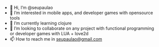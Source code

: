 - 👋 Hi, I’m @seupaulao
- 👀 I’m interested in mobile apps, and developer games with opensource tools
- 🌱 I’m currently learning clojure
- 💞️ I’m looking to collaborate on any project with functional programming or developer games with LUA + love2d
- 📫 How to reach me in seupaulao@gmail.com

